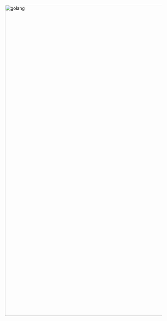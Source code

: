 <img alt="golang" src="https://miro.medium.com/max/920/1*CdjOgfolLt_GNJYBzI-1QQ.jpeg" width="1000">
